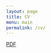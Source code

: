 ```yaml
---
layout: page
title: CV
menu: main
permalink: /cv/
---
```


<a href="/Academic_CV.pdf" target="_blank">PDF</a>
